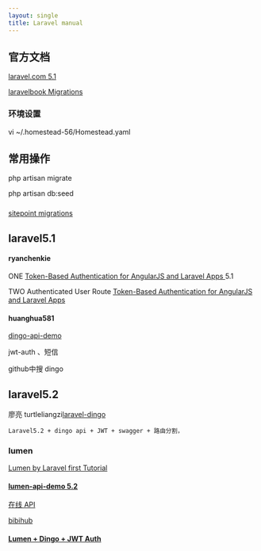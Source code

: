 ```yaml
---
layout: single
title: Laravel manual
---
```


## 官方文档

[laravel.com 5.1](https://laravel.com/docs/5.1/seeding)

[laravelbook Migrations](http://laravelbook.com/laravel-migrations-managing-databases/)

### 环境设置

vi ~/.homestead-56/Homestead.yaml


## 常用操作

php artisan migrate

php artisan db:seed

### 
[sitepoint migrations](http://www.sitepoint.com/laravel-migrations/)

## laravel5.1

#### ryanchenkie

ONE [Token-Based Authentication for AngularJS and Laravel Apps ](https://scotch.io/tutorials/token-based-authentication-for-angularjs-and-laravel-apps) 5.1

TWO Authenticated User Route [Token-Based Authentication for AngularJS and Laravel Apps](http://ryanchenkie.com/token-based-authentication-for-angularjs-and-laravel-apps/)

#### huanghua581

[dingo-api-demo](https://github.com/huanghua581/dingo-api-demo)

jwt-auth 、短信

github中搜 dingo

## laravel5.2

廖亮 turtleliangzi[laravel-dingo](https://github.com/turtleliangzi/laravel-dingo)

	Laravel5.2 + dingo api + JWT + swagger + 路由分割，

### lumen

[Lumen by Laravel first Tutorial](https://www.codetutorial.io/lumen-first-tutorial/)

#### [lumen-api-demo 5.2](https://github.com/liyu001989/lumen-api-demo)

[在线 API](http://lumen-new.lyyw.info/apidoc/)

[bibihub](http://www.bibihub.com/php/lumen-mobile-api-oauth-2-authentication/)

#### [Lumen + Dingo + JWT Auth](https://github.com/dingo/api/issues/746)
